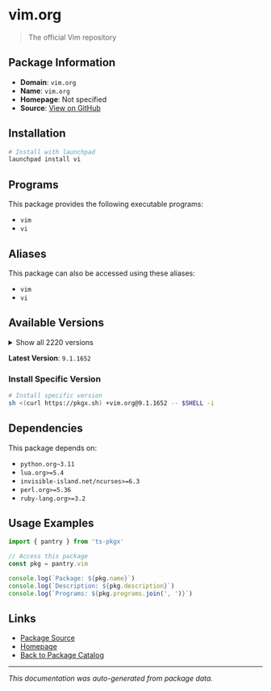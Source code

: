 # vim.org

> The official Vim repository

## Package Information

- **Domain**: `vim.org`
- **Name**: `vim.org`
- **Homepage**: Not specified
- **Source**: [View on GitHub](https://github.com/pkgxdev/pantry/tree/main/projects/vim.org/package.yml)

## Installation

```bash
# Install with launchpad
launchpad install vi
```

## Programs

This package provides the following executable programs:

- `vim`
- `vi`

## Aliases

This package can also be accessed using these aliases:

- `vim`
- `vi`

## Available Versions

<details>
<summary>Show all 2220 versions</summary>

- `9.1.1652`, `9.1.1651`, `9.1.1650`, `9.1.1649`, `9.1.1648`
- `9.1.1646`, `9.1.1645`, `9.1.1644`, `9.1.1643`, `9.1.1642`
- `9.1.1641`, `9.1.1640`, `9.1.1639`, `9.1.1638`, `9.1.1637`
- `9.1.1636`, `9.1.1635`, `9.1.1634`, `9.1.1633`, `9.1.1632`
- `9.1.1631`, `9.1.1630`, `9.1.1629`, `9.1.1628`, `9.1.1627`
- `9.1.1626`, `9.1.1625`, `9.1.1624`, `9.1.1623`, `9.1.1622`
- `9.1.1621`, `9.1.1620`, `9.1.1619`, `9.1.1618`, `9.1.1617`
- `9.1.1616`, `9.1.1615`, `9.1.1614`, `9.1.1613`, `9.1.1612`
- `9.1.1611`, `9.1.1610`, `9.1.1609`, `9.1.1608`, `9.1.1607`
- `9.1.1606`, `9.1.1605`, `9.1.1604`, `9.1.1603`, `9.1.1602`
- `9.1.1601`, `9.1.1600`, `9.1.1599`, `9.1.1598`, `9.1.1597`
- `9.1.1596`, `9.1.1595`, `9.1.1594`, `9.1.1593`, `9.1.1592`
- `9.1.1591`, `9.1.1590`, `9.1.1589`, `9.1.1588`, `9.1.1587`
- `9.1.1586`, `9.1.1585`, `9.1.1584`, `9.1.1583`, `9.1.1582`
- `9.1.1581`, `9.1.1580`, `9.1.1579`, `9.1.1578`, `9.1.1577`
- `9.1.1576`, `9.1.1575`, `9.1.1574`, `9.1.1573`, `9.1.1572`
- `9.1.1571`, `9.1.1569`, `9.1.1568`, `9.1.1567`, `9.1.1566`
- `9.1.1565`, `9.1.1564`, `9.1.1563`, `9.1.1562`, `9.1.1561`
- `9.1.1560`, `9.1.1559`, `9.1.1558`, `9.1.1557`, `9.1.1556`
- `9.1.1555`, `9.1.1554`, `9.1.1553`, `9.1.1552`, `9.1.1551`
- `9.1.1550`, `9.1.1549`, `9.1.1548`, `9.1.1547`, `9.1.1546`
- `9.1.1545`, `9.1.1544`, `9.1.1543`, `9.1.1542`, `9.1.1541`
- `9.1.1540`, `9.1.1539`, `9.1.1538`, `9.1.1537`, `9.1.1536`
- `9.1.1535`, `9.1.1534`, `9.1.1533`, `9.1.1532`, `9.1.1531`
- `9.1.1530`, `9.1.1529`, `9.1.1528`, `9.1.1527`, `9.1.1526`
- `9.1.1525`, `9.1.1524`, `9.1.1522`, `9.1.1521`, `9.1.1520`
- `9.1.1519`, `9.1.1518`, `9.1.1517`, `9.1.1516`, `9.1.1515`
- `9.1.1514`, `9.1.1513`, `9.1.1512`, `9.1.1511`, `9.1.1510`
- `9.1.1509`, `9.1.1508`, `9.1.1507`, `9.1.1506`, `9.1.1504`
- `9.1.1503`, `9.1.1502`, `9.1.1501`, `9.1.1500`, `9.1.1499`
- `9.1.1498`, `9.1.1497`, `9.1.1496`, `9.1.1495`, `9.1.1494`
- `9.1.1493`, `9.1.1492`, `9.1.1491`, `9.1.1490`, `9.1.1489`
- `9.1.1488`, `9.1.1487`, `9.1.1486`, `9.1.1485`, `9.1.1484`
- `9.1.1483`, `9.1.1482`, `9.1.1481`, `9.1.1479`, `9.1.1478`
- `9.1.1477`, `9.1.1476`, `9.1.1475`, `9.1.1474`, `9.1.1473`
- `9.1.1472`, `9.1.1471`, `9.1.1470`, `9.1.1469`, `9.1.1468`
- `9.1.1467`, `9.1.1466`, `9.1.1465`, `9.1.1464`, `9.1.1463`
- `9.1.1462`, `9.1.1460`, `9.1.1459`, `9.1.1458`, `9.1.1457`
- `9.1.1456`, `9.1.1455`, `9.1.1454`, `9.1.1453`, `9.1.1452`
- `9.1.1451`, `9.1.1450`, `9.1.1449`, `9.1.1448`, `9.1.1447`
- `9.1.1446`, `9.1.1445`, `9.1.1444`, `9.1.1443`, `9.1.1442`
- `9.1.1441`, `9.1.1440`, `9.1.1439`, `9.1.1438`, `9.1.1436`
- `9.1.1435`, `9.1.1434`, `9.1.1433`, `9.1.1432`, `9.1.1431`
- `9.1.1430`, `9.1.1429`, `9.1.1428`, `9.1.1427`, `9.1.1426`
- `9.1.1425`, `9.1.1424`, `9.1.1423`, `9.1.1422`, `9.1.1421`
- `9.1.1420`, `9.1.1419`, `9.1.1418`, `9.1.1416`, `9.1.1415`
- `9.1.1413`, `9.1.1412`, `9.1.1411`, `9.1.1410`, `9.1.1409`
- `9.1.1408`, `9.1.1407`, `9.1.1406`, `9.1.1405`, `9.1.1404`
- `9.1.1403`, `9.1.1402`, `9.1.1401`, `9.1.1400`, `9.1.1399`
- `9.1.1398`, `9.1.1397`, `9.1.1396`, `9.1.1395`, `9.1.1394`
- `9.1.1393`, `9.1.1391`, `9.1.1390`, `9.1.1389`, `9.1.1388`
- `9.1.1387`, `9.1.1386`, `9.1.1384`, `9.1.1383`, `9.1.1382`
- `9.1.1381`, `9.1.1380`, `9.1.1379`, `9.1.1378`, `9.1.1377`
- `9.1.1376`, `9.1.1374`, `9.1.1373`, `9.1.1372`, `9.1.1371`
- `9.1.1370`, `9.1.1369`, `9.1.1368`, `9.1.1367`, `9.1.1366`
- `9.1.1365`, `9.1.1364`, `9.1.1363`, `9.1.1362`, `9.1.1361`
- `9.1.1360`, `9.1.1359`, `9.1.1358`, `9.1.1357`, `9.1.1356`
- `9.1.1355`, `9.1.1354`, `9.1.1353`, `9.1.1352`, `9.1.1351`
- `9.1.1350`, `9.1.1349`, `9.1.1348`, `9.1.1347`, `9.1.1346`
- `9.1.1344`, `9.1.1343`, `9.1.1342`, `9.1.1341`, `9.1.1340`
- `9.1.1339`, `9.1.1338`, `9.1.1337`, `9.1.1336`, `9.1.1334`
- `9.1.1333`, `9.1.1332`, `9.1.1330`, `9.1.1329`, `9.1.1328`
- `9.1.1327`, `9.1.1326`, `9.1.1325`, `9.1.1324`, `9.1.1323`
- `9.1.1322`, `9.1.1321`, `9.1.1320`, `9.1.1319`, `9.1.1318`
- `9.1.1317`, `9.1.1316`, `9.1.1315`, `9.1.1314`, `9.1.1313`
- `9.1.1312`, `9.1.1311`, `9.1.1310`, `9.1.1309`, `9.1.1308`
- `9.1.1307`, `9.1.1306`, `9.1.1305`, `9.1.1304`, `9.1.1302`
- `9.1.1301`, `9.1.1300`, `9.1.1299`, `9.1.1298`, `9.1.1297`
- `9.1.1296`, `9.1.1295`, `9.1.1294`, `9.1.1293`, `9.1.1292`
- `9.1.1291`, `9.1.1290`, `9.1.1289`, `9.1.1288`, `9.1.1287`
- `9.1.1286`, `9.1.1285`, `9.1.1284`, `9.1.1283`, `9.1.1282`
- `9.1.1280`, `9.1.1279`, `9.1.1278`, `9.1.1276`, `9.1.1275`
- `9.1.1274`, `9.1.1273`, `9.1.1272`, `9.1.1271`, `9.1.1270`
- `9.1.1269`, `9.1.1268`, `9.1.1267`, `9.1.1266`, `9.1.1265`
- `9.1.1264`, `9.1.1263`, `9.1.1262`, `9.1.1261`, `9.1.1260`
- `9.1.1259`, `9.1.1258`, `9.1.1257`, `9.1.1256`, `9.1.1255`
- `9.1.1254`, `9.1.1252`, `9.1.1251`, `9.1.1250`, `9.1.1249`
- `9.1.1248`, `9.1.1247`, `9.1.1246`, `9.1.1245`, `9.1.1244`
- `9.1.1243`, `9.1.1242`, `9.1.1241`, `9.1.1240`, `9.1.1239`
- `9.1.1238`, `9.1.1237`, `9.1.1236`, `9.1.1235`, `9.1.1234`
- `9.1.1233`, `9.1.1232`, `9.1.1231`, `9.1.1230`, `9.1.1229`
- `9.1.1228`, `9.1.1227`, `9.1.1226`, `9.1.1225`, `9.1.1224`
- `9.1.1223`, `9.1.1222`, `9.1.1221`, `9.1.1220`, `9.1.1219`
- `9.1.1218`, `9.1.1217`, `9.1.1216`, `9.1.1215`, `9.1.1213`
- `9.1.1212`, `9.1.1211`, `9.1.1210`, `9.1.1209`, `9.1.1208`
- `9.1.1207`, `9.1.1206`, `9.1.1205`, `9.1.1203`, `9.1.1202`
- `9.1.1201`, `9.1.1200`, `9.1.1199`, `9.1.1198`, `9.1.1197`
- `9.1.1196`, `9.1.1195`, `9.1.1194`, `9.1.1193`, `9.1.1192`
- `9.1.1191`, `9.1.1190`, `9.1.1189`, `9.1.1188`, `9.1.1187`
- `9.1.1186`, `9.1.1185`, `9.1.1184`, `9.1.1183`, `9.1.1182`
- `9.1.1181`, `9.1.1180`, `9.1.1179`, `9.1.1178`, `9.1.1177`
- `9.1.1176`, `9.1.1175`, `9.1.1174`, `9.1.1173`, `9.1.1172`
- `9.1.1171`, `9.1.1170`, `9.1.1169`, `9.1.1168`, `9.1.1167`
- `9.1.1166`, `9.1.1165`, `9.1.1164`, `9.1.1163`, `9.1.1162`
- `9.1.1161`, `9.1.1160`, `9.1.1159`, `9.1.1158`, `9.1.1157`
- `9.1.1156`, `9.1.1155`, `9.1.1154`, `9.1.1153`, `9.1.1152`
- `9.1.1151`, `9.1.1150`, `9.1.1149`, `9.1.1148`, `9.1.1147`
- `9.1.1146`, `9.1.1145`, `9.1.1144`, `9.1.1143`, `9.1.1142`
- `9.1.1141`, `9.1.1140`, `9.1.1139`, `9.1.1138`, `9.1.1137`
- `9.1.1136`, `9.1.1135`, `9.1.1134`, `9.1.1133`, `9.1.1132`
- `9.1.1131`, `9.1.1130`, `9.1.1129`, `9.1.1128`, `9.1.1126`
- `9.1.1125`, `9.1.1124`, `9.1.1123`, `9.1.1122`, `9.1.1121`
- `9.1.1120`, `9.1.1119`, `9.1.1118`, `9.1.1117`, `9.1.1116`
- `9.1.1115`, `9.1.1114`, `9.1.1113`, `9.1.1112`, `9.1.1111`
- `9.1.1110`, `9.1.1109`, `9.1.1108`, `9.1.1107`, `9.1.1106`
- `9.1.1105`, `9.1.1104`, `9.1.1103`, `9.1.1102`, `9.1.1101`
- `9.1.1100`, `9.1.1099`, `9.1.1098`, `9.1.1097`, `9.1.1096`
- `9.1.1095`, `9.1.1094`, `9.1.1087`, `9.1.1086`, `9.1.1085`
- `9.1.1084`, `9.1.1083`, `9.1.1082`, `9.1.1081`, `9.1.1080`
- `9.1.1079`, `9.1.1078`, `9.1.1077`, `9.1.1076`, `9.1.1075`
- `9.1.1074`, `9.1.1073`, `9.1.1072`, `9.1.1071`, `9.1.1070`
- `9.1.1069`, `9.1.1068`, `9.1.1067`, `9.1.1066`, `9.1.1065`
- `9.1.1064`, `9.1.1063`, `9.1.1062`, `9.1.1061`, `9.1.1060`
- `9.1.1059`, `9.1.1058`, `9.1.1057`, `9.1.1056`, `9.1.1055`
- `9.1.1054`, `9.1.1053`, `9.1.1052`, `9.1.1051`, `9.1.1050`
- `9.1.1049`, `9.1.1048`, `9.1.1047`, `9.1.1046`, `9.1.1045`
- `9.1.1044`, `9.1.1043`, `9.1.1042`, `9.1.1041`, `9.1.1040`
- `9.1.1039`, `9.1.1038`, `9.1.1037`, `9.1.1036`, `9.1.1035`
- `9.1.1034`, `9.1.1033`, `9.1.1032`, `9.1.1031`, `9.1.1030`
- `9.1.1029`, `9.1.1028`, `9.1.1027`, `9.1.1026`, `9.1.1025`
- `9.1.1024`, `9.1.1023`, `9.1.1022`, `9.1.1021`, `9.1.1020`
- `9.1.1019`, `9.1.1018`, `9.1.1017`, `9.1.1016`, `9.1.1015`
- `9.1.1014`, `9.1.1013`, `9.1.1012`, `9.1.1011`, `9.1.1010`
- `9.1.1009`, `9.1.1007`, `9.1.1006`, `9.1.1005`, `9.1.1004`
- `9.1.1003`, `9.1.1002`, `9.1.1001`, `9.1.1000`, `9.1.999`
- `9.1.998`, `9.1.997`, `9.1.996`, `9.1.995`, `9.1.994`
- `9.1.993`, `9.1.992`, `9.1.991`, `9.1.990`, `9.1.989`
- `9.1.988`, `9.1.987`, `9.1.986`, `9.1.985`, `9.1.984`
- `9.1.983`, `9.1.982`, `9.1.981`, `9.1.980`, `9.1.979`
- `9.1.978`, `9.1.977`, `9.1.976`, `9.1.975`, `9.1.974`
- `9.1.973`, `9.1.972`, `9.1.971`, `9.1.970`, `9.1.969`
- `9.1.968`, `9.1.967`, `9.1.966`, `9.1.965`, `9.1.964`
- `9.1.962`, `9.1.961`, `9.1.960`, `9.1.959`, `9.1.958`
- `9.1.957`, `9.1.956`, `9.1.955`, `9.1.954`, `9.1.953`
- `9.1.952`, `9.1.951`, `9.1.950`, `9.1.949`, `9.1.948`
- `9.1.947`, `9.1.946`, `9.1.945`, `9.1.944`, `9.1.943`
- `9.1.942`, `9.1.941`, `9.1.940`, `9.1.939`, `9.1.938`
- `9.1.937`, `9.1.936`, `9.1.935`, `9.1.934`, `9.1.933`
- `9.1.932`, `9.1.931`, `9.1.930`, `9.1.929`, `9.1.928`
- `9.1.927`, `9.1.926`, `9.1.925`, `9.1.924`, `9.1.923`
- `9.1.922`, `9.1.921`, `9.1.920`, `9.1.919`, `9.1.918`
- `9.1.917`, `9.1.916`, `9.1.915`, `9.1.914`, `9.1.913`
- `9.1.912`, `9.1.911`, `9.1.910`, `9.1.909`, `9.1.908`
- `9.1.907`, `9.1.906`, `9.1.905`, `9.1.904`, `9.1.903`
- `9.1.902`, `9.1.901`, `9.1.900`, `9.1.899`, `9.1.898`
- `9.1.897`, `9.1.896`, `9.1.895`, `9.1.894`, `9.1.893`
- `9.1.892`, `9.1.891`, `9.1.890`, `9.1.889`, `9.1.888`
- `9.1.887`, `9.1.886`, `9.1.885`, `9.1.884`, `9.1.883`
- `9.1.882`, `9.1.881`, `9.1.880`, `9.1.879`, `9.1.878`
- `9.1.877`, `9.1.876`, `9.1.875`, `9.1.874`, `9.1.873`
- `9.1.872`, `9.1.871`, `9.1.870`, `9.1.869`, `9.1.868`
- `9.1.867`, `9.1.866`, `9.1.865`, `9.1.864`, `9.1.863`
- `9.1.862`, `9.1.861`, `9.1.860`, `9.1.859`, `9.1.858`
- `9.1.857`, `9.1.856`, `9.1.855`, `9.1.854`, `9.1.853`
- `9.1.852`, `9.1.851`, `9.1.850`, `9.1.849`, `9.1.848`
- `9.1.847`, `9.1.846`, `9.1.845`, `9.1.844`, `9.1.843`
- `9.1.842`, `9.1.841`, `9.1.840`, `9.1.839`, `9.1.838`
- `9.1.837`, `9.1.836`, `9.1.835`, `9.1.834`, `9.1.833`
- `9.1.832`, `9.1.831`, `9.1.830`, `9.1.829`, `9.1.828`
- `9.1.827`, `9.1.826`, `9.1.825`, `9.1.824`, `9.1.823`
- `9.1.822`, `9.1.821`, `9.1.820`, `9.1.819`, `9.1.818`
- `9.1.817`, `9.1.816`, `9.1.815`, `9.1.814`, `9.1.813`
- `9.1.812`, `9.1.811`, `9.1.810`, `9.1.809`, `9.1.808`
- `9.1.807`, `9.1.806`, `9.1.805`, `9.1.804`, `9.1.803`
- `9.1.802`, `9.1.801`, `9.1.800`, `9.1.799`, `9.1.798`
- `9.1.797`, `9.1.796`, `9.1.795`, `9.1.794`, `9.1.793`
- `9.1.792`, `9.1.791`, `9.1.790`, `9.1.789`, `9.1.788`
- `9.1.787`, `9.1.786`, `9.1.785`, `9.1.784`, `9.1.783`
- `9.1.782`, `9.1.781`, `9.1.780`, `9.1.779`, `9.1.778`
- `9.1.777`, `9.1.776`, `9.1.775`, `9.1.774`, `9.1.773`
- `9.1.772`, `9.1.771`, `9.1.770`, `9.1.769`, `9.1.768`
- `9.1.767`, `9.1.766`, `9.1.765`, `9.1.764`, `9.1.763`
- `9.1.762`, `9.1.761`, `9.1.760`, `9.1.759`, `9.1.758`
- `9.1.757`, `9.1.756`, `9.1.755`, `9.1.754`, `9.1.753`
- `9.1.752`, `9.1.751`, `9.1.750`, `9.1.749`, `9.1.748`
- `9.1.747`, `9.1.746`, `9.1.745`, `9.1.744`, `9.1.743`
- `9.1.742`, `9.1.741`, `9.1.740`, `9.1.739`, `9.1.738`
- `9.1.737`, `9.1.736`, `9.1.735`, `9.1.734`, `9.1.733`
- `9.1.732`, `9.1.731`, `9.1.730`, `9.1.729`, `9.1.728`
- `9.1.727`, `9.1.726`, `9.1.725`, `9.1.723`, `9.1.722`
- `9.1.721`, `9.1.720`, `9.1.719`, `9.1.718`, `9.1.717`
- `9.1.716`, `9.1.715`, `9.1.714`, `9.1.713`, `9.1.712`
- `9.1.711`, `9.1.710`, `9.1.709`, `9.1.708`, `9.1.707`
- `9.1.706`, `9.1.705`, `9.1.704`, `9.1.703`, `9.1.702`
- `9.1.701`, `9.1.700`, `9.1.699`, `9.1.698`, `9.1.697`
- `9.1.696`, `9.1.695`, `9.1.694`, `9.1.693`, `9.1.692`
- `9.1.691`, `9.1.690`, `9.1.689`, `9.1.688`, `9.1.687`
- `9.1.686`, `9.1.685`, `9.1.684`, `9.1.683`, `9.1.682`
- `9.1.681`, `9.1.680`, `9.1.679`, `9.1.678`, `9.1.677`
- `9.1.676`, `9.1.675`, `9.1.674`, `9.1.673`, `9.1.672`
- `9.1.671`, `9.1.670`, `9.1.669`, `9.1.668`, `9.1.667`
- `9.1.666`, `9.1.665`, `9.1.664`, `9.1.663`, `9.1.662`
- `9.1.661`, `9.1.660`, `9.1.659`, `9.1.658`, `9.1.657`
- `9.1.656`, `9.1.655`, `9.1.654`, `9.1.653`, `9.1.652`
- `9.1.651`, `9.1.650`, `9.1.649`, `9.1.648`, `9.1.647`
- `9.1.646`, `9.1.645`, `9.1.644`, `9.1.643`, `9.1.642`
- `9.1.641`, `9.1.640`, `9.1.639`, `9.1.638`, `9.1.637`
- `9.1.635`, `9.1.634`, `9.1.633`, `9.1.632`, `9.1.631`
- `9.1.630`, `9.1.629`, `9.1.628`, `9.1.627`, `9.1.626`
- `9.1.624`, `9.1.623`, `9.1.622`, `9.1.621`, `9.1.620`
- `9.1.619`, `9.1.618`, `9.1.617`, `9.1.615`, `9.1.614`
- `9.1.613`, `9.1.612`, `9.1.611`, `9.1.610`, `9.1.609`
- `9.1.608`, `9.1.607`, `9.1.606`, `9.1.605`, `9.1.604`
- `9.1.603`, `9.1.602`, `9.1.601`, `9.1.600`, `9.1.599`
- `9.1.598`, `9.1.597`, `9.1.596`, `9.1.595`, `9.1.594`
- `9.1.593`, `9.1.592`, `9.1.591`, `9.1.590`, `9.1.589`
- `9.1.588`, `9.1.587`, `9.1.586`, `9.1.585`, `9.1.584`
- `9.1.583`, `9.1.582`, `9.1.581`, `9.1.580`, `9.1.579`
- `9.1.578`, `9.1.577`, `9.1.576`, `9.1.575`, `9.1.574`
- `9.1.573`, `9.1.572`, `9.1.571`, `9.1.570`, `9.1.569`
- `9.1.568`, `9.1.567`, `9.1.566`, `9.1.565`, `9.1.564`
- `9.1.563`, `9.1.562`, `9.1.561`, `9.1.560`, `9.1.559`
- `9.1.558`, `9.1.557`, `9.1.556`, `9.1.555`, `9.1.554`
- `9.1.553`, `9.1.552`, `9.1.551`, `9.1.550`, `9.1.549`
- `9.1.547`, `9.1.546`, `9.1.545`, `9.1.544`, `9.1.543`
- `9.1.542`, `9.1.541`, `9.1.540`, `9.1.539`, `9.1.538`
- `9.1.537`, `9.1.536`, `9.1.535`, `9.1.534`, `9.1.533`
- `9.1.532`, `9.1.531`, `9.1.530`, `9.1.529`, `9.1.528`
- `9.1.527`, `9.1.526`, `9.1.525`, `9.1.524`, `9.1.523`
- `9.1.522`, `9.1.521`, `9.1.520`, `9.1.519`, `9.1.518`
- `9.1.517`, `9.1.516`, `9.1.515`, `9.1.514`, `9.1.513`
- `9.1.512`, `9.1.511`, `9.1.510`, `9.1.509`, `9.1.508`
- `9.1.507`, `9.1.506`, `9.1.505`, `9.1.504`, `9.1.503`
- `9.1.502`, `9.1.501`, `9.1.500`, `9.1.499`, `9.1.498`
- `9.1.497`, `9.1.496`, `9.1.495`, `9.1.494`, `9.1.493`
- `9.1.492`, `9.1.491`, `9.1.490`, `9.1.489`, `9.1.488`
- `9.1.487`, `9.1.486`, `9.1.485`, `9.1.484`, `9.1.483`
- `9.1.482`, `9.1.481`, `9.1.479`, `9.1.478`, `9.1.477`
- `9.1.476`, `9.1.475`, `9.1.474`, `9.1.473`, `9.1.472`
- `9.1.471`, `9.1.470`, `9.1.469`, `9.1.468`, `9.1.467`
- `9.1.466`, `9.1.465`, `9.1.464`, `9.1.463`, `9.1.462`
- `9.1.461`, `9.1.460`, `9.1.459`, `9.1.458`, `9.1.457`
- `9.1.456`, `9.1.455`, `9.1.454`, `9.1.453`, `9.1.452`
- `9.1.451`, `9.1.450`, `9.1.449`, `9.1.448`, `9.1.447`
- `9.1.446`, `9.1.445`, `9.1.444`, `9.1.443`, `9.1.442`
- `9.1.441`, `9.1.440`, `9.1.439`, `9.1.438`, `9.1.437`
- `9.1.436`, `9.1.435`, `9.1.434`, `9.1.433`, `9.1.432`
- `9.1.431`, `9.1.430`, `9.1.429`, `9.1.428`, `9.1.426`
- `9.1.425`, `9.1.424`, `9.1.423`, `9.1.422`, `9.1.421`
- `9.1.420`, `9.1.419`, `9.1.418`, `9.1.417`, `9.1.415`
- `9.1.414`, `9.1.413`, `9.1.412`, `9.1.411`, `9.1.410`
- `9.1.409`, `9.1.408`, `9.1.407`, `9.1.406`, `9.1.405`
- `9.1.404`, `9.1.403`, `9.1.402`, `9.1.401`, `9.1.400`
- `9.1.399`, `9.1.398`, `9.1.397`, `9.1.396`, `9.1.395`
- `9.1.394`, `9.1.393`, `9.1.392`, `9.1.391`, `9.1.390`
- `9.1.389`, `9.1.388`, `9.1.387`, `9.1.386`, `9.1.385`
- `9.1.384`, `9.1.383`, `9.1.382`, `9.1.381`, `9.1.380`
- `9.1.379`, `9.1.378`, `9.1.377`, `9.1.376`, `9.1.375`
- `9.1.374`, `9.1.373`, `9.1.372`, `9.1.370`, `9.1.369`
- `9.1.368`, `9.1.367`, `9.1.366`, `9.1.365`, `9.1.364`
- `9.1.363`, `9.1.362`, `9.1.361`, `9.1.360`, `9.1.359`
- `9.1.358`, `9.1.357`, `9.1.356`, `9.1.355`, `9.1.354`
- `9.1.353`, `9.1.352`, `9.1.351`, `9.1.350`, `9.1.349`
- `9.1.348`, `9.1.347`, `9.1.346`, `9.1.345`, `9.1.344`
- `9.1.343`, `9.1.342`, `9.1.341`, `9.1.340`, `9.1.339`
- `9.1.338`, `9.1.337`, `9.1.336`, `9.1.335`, `9.1.334`
- `9.1.333`, `9.1.332`, `9.1.331`, `9.1.330`, `9.1.329`
- `9.1.328`, `9.1.327`, `9.1.326`, `9.1.325`, `9.1.324`
- `9.1.323`, `9.1.322`, `9.1.321`, `9.1.320`, `9.1.319`
- `9.1.318`, `9.1.317`, `9.1.316`, `9.1.315`, `9.1.314`
- `9.1.313`, `9.1.312`, `9.1.311`, `9.1.310`, `9.1.309`
- `9.1.308`, `9.1.307`, `9.1.306`, `9.1.305`, `9.1.304`
- `9.1.303`, `9.1.302`, `9.1.301`, `9.1.300`, `9.1.299`
- `9.1.298`, `9.1.297`, `9.1.296`, `9.1.295`, `9.1.294`
- `9.1.293`, `9.1.292`, `9.1.291`, `9.1.290`, `9.1.289`
- `9.1.288`, `9.1.287`, `9.1.286`, `9.1.285`, `9.1.284`
- `9.1.283`, `9.1.282`, `9.1.281`, `9.1.280`, `9.1.279`
- `9.1.278`, `9.1.277`, `9.1.276`, `9.1.275`, `9.1.274`
- `9.1.273`, `9.1.272`, `9.1.271`, `9.1.270`, `9.1.269`
- `9.1.268`, `9.1.267`, `9.1.266`, `9.1.265`, `9.1.264`
- `9.1.263`, `9.1.262`, `9.1.261`, `9.1.260`, `9.1.259`
- `9.1.258`, `9.1.257`, `9.1.256`, `9.1.255`, `9.1.254`
- `9.1.253`, `9.1.252`, `9.1.234`, `9.1.233`, `9.1.232`
- `9.1.231`, `9.1.230`, `9.1.229`, `9.1.228`, `9.1.227`
- `9.1.226`, `9.1.225`, `9.1.224`, `9.1.222`, `9.1.221`
- `9.1.220`, `9.1.218`, `9.1.217`, `9.1.216`, `9.1.214`
- `9.1.213`, `9.1.212`, `9.1.211`, `9.1.210`, `9.1.209`
- `9.1.208`, `9.1.207`, `9.1.206`, `9.1.205`, `9.1.203`
- `9.1.202`, `9.1.201`, `9.1.200`, `9.1.199`, `9.1.198`
- `9.1.197`, `9.1.196`, `9.1.195`, `9.1.193`, `9.1.191`
- `9.1.190`, `9.1.189`, `9.1.188`, `9.1.187`, `9.1.186`
- `9.1.185`, `9.1.184`, `9.1.183`, `9.1.182`, `9.1.181`
- `9.1.180`, `9.1.179`, `9.1.178`, `9.1.177`, `9.1.176`
- `9.1.175`, `9.1.174`, `9.1.173`, `9.1.172`, `9.1.171`
- `9.1.170`, `9.1.169`, `9.1.168`, `9.1.167`, `9.1.166`
- `9.1.165`, `9.1.164`, `9.1.163`, `9.1.162`, `9.1.161`
- `9.1.160`, `9.1.159`, `9.1.158`, `9.1.157`, `9.1.156`
- `9.1.155`, `9.1.154`, `9.1.153`, `9.1.152`, `9.1.151`
- `9.1.150`, `9.1.149`, `9.1.148`, `9.1.147`, `9.1.146`
- `9.1.145`, `9.1.144`, `9.1.143`, `9.1.142`, `9.1.141`
- `9.1.140`, `9.1.139`, `9.1.138`, `9.1.137`, `9.1.136`
- `9.1.135`, `9.1.134`, `9.1.133`, `9.1.132`, `9.1.130`
- `9.1.129`, `9.1.128`, `9.1.127`, `9.1.126`, `9.1.125`
- `9.1.124`, `9.1.123`, `9.1.122`, `9.1.121`, `9.1.120`
- `9.1.119`, `9.1.118`, `9.1.117`, `9.1.116`, `9.1.115`
- `9.1.114`, `9.1.113`, `9.1.112`, `9.1.111`, `9.1.110`
- `9.1.109`, `9.1.108`, `9.1.107`, `9.1.106`, `9.1.105`
- `9.1.104`, `9.1.103`, `9.1.102`, `9.1.101`, `9.1.100`
- `9.1.99`, `9.1.98`, `9.1.97`, `9.1.96`, `9.1.95`
- `9.1.94`, `9.1.93`, `9.1.92`, `9.1.91`, `9.1.90`
- `9.1.89`, `9.1.88`, `9.1.87`, `9.1.86`, `9.1.85`
- `9.1.84`, `9.1.83`, `9.1.82`, `9.1.81`, `9.1.80`
- `9.1.79`, `9.1.78`, `9.1.77`, `9.1.76`, `9.1.75`
- `9.1.74`, `9.1.73`, `9.1.72`, `9.1.71`, `9.1.70`
- `9.1.69`, `9.1.68`, `9.1.67`, `9.1.66`, `9.1.65`
- `9.1.64`, `9.1.63`, `9.1.62`, `9.1.61`, `9.1.60`
- `9.1.59`, `9.1.58`, `9.1.57`, `9.1.56`, `9.1.55`
- `9.1.54`, `9.1.53`, `9.1.52`, `9.1.51`, `9.1.50`
- `9.1.49`, `9.1.48`, `9.1.47`, `9.1.46`, `9.1.45`
- `9.1.44`, `9.1.43`, `9.1.42`, `9.1.41`, `9.1.40`
- `9.1.39`, `9.1.38`, `9.1.37`, `9.1.36`, `9.1.35`
- `9.1.34`, `9.1.33`, `9.1.32`, `9.1.31`, `9.1.30`
- `9.1.29`, `9.1.28`, `9.1.27`, `9.1.26`, `9.1.25`
- `9.1.24`, `9.1.23`, `9.1.22`, `9.1.21`, `9.1.20`
- `9.1.19`, `9.1.18`, `9.1.17`, `9.1.16`, `9.1.15`
- `9.1.14`, `9.1.13`, `9.1.12`, `9.1.11`, `9.1.10`
- `9.1.9`, `9.1.8`, `9.1.7`, `9.1.6`, `9.1.5`
- `9.1.4`, `9.1.3`, `9.1.2`, `9.1.1`, `9.1.0`
- `9.0.2190`, `9.0.2189`, `9.0.2188`, `9.0.2187`, `9.0.2186`
- `9.0.2185`, `9.0.2184`, `9.0.2183`, `9.0.2182`, `9.0.2181`
- `9.0.2180`, `9.0.2179`, `9.0.2178`, `9.0.2177`, `9.0.2176`
- `9.0.2175`, `9.0.2174`, `9.0.2173`, `9.0.2172`, `9.0.2171`
- `9.0.2170`, `9.0.2169`, `9.0.2168`, `9.0.2167`, `9.0.2166`
- `9.0.2165`, `9.0.2164`, `9.0.2163`, `9.0.2162`, `9.0.2161`
- `9.0.2160`, `9.0.2159`, `9.0.2158`, `9.0.2157`, `9.0.2156`
- `9.0.2155`, `9.0.2154`, `9.0.2153`, `9.0.2152`, `9.0.2151`
- `9.0.2150`, `9.0.2149`, `9.0.2148`, `9.0.2147`, `9.0.2146`
- `9.0.2145`, `9.0.2144`, `9.0.2143`, `9.0.2142`, `9.0.2141`
- `9.0.2140`, `9.0.2139`, `9.0.2138`, `9.0.2137`, `9.0.2136`
- `9.0.2135`, `9.0.2134`, `9.0.2133`, `9.0.2132`, `9.0.2131`
- `9.0.2130`, `9.0.2129`, `9.0.2128`, `9.0.2127`, `9.0.2126`
- `9.0.2125`, `9.0.2124`, `9.0.2123`, `9.0.2122`, `9.0.2121`
- `9.0.2120`, `9.0.2119`, `9.0.2118`, `9.0.2117`, `9.0.2116`
- `9.0.2115`, `9.0.2114`, `9.0.2113`, `9.0.2105`, `9.0.2104`
- `9.0.2103`, `9.0.2102`, `9.0.2101`, `9.0.2100`, `9.0.2099`
- `9.0.2098`, `9.0.2097`, `9.0.2096`, `9.0.2095`, `9.0.2094`
- `9.0.2093`, `9.0.2092`, `9.0.2091`, `9.0.2090`, `9.0.2089`
- `9.0.2088`, `9.0.2087`, `9.0.2084`, `9.0.2083`, `9.0.2082`
- `9.0.2081`, `9.0.2080`, `9.0.2079`, `9.0.2078`, `9.0.2077`
- `9.0.2076`, `9.0.2075`, `9.0.2074`, `9.0.2073`, `9.0.2072`
- `9.0.2071`, `9.0.2070`, `9.0.2069`, `9.0.2068`, `9.0.2067`
- `9.0.2066`, `9.0.2065`, `9.0.2064`, `9.0.2063`, `9.0.2062`
- `9.0.2061`, `9.0.2060`, `9.0.2059`, `9.0.2058`, `9.0.2057`
- `9.0.2056`, `9.0.2055`, `9.0.2054`, `9.0.2053`, `9.0.2052`
- `9.0.2051`, `9.0.2050`, `9.0.2049`, `9.0.2043`, `9.0.2042`
- `9.0.2041`, `9.0.2040`, `9.0.2039`, `9.0.2038`, `9.0.2037`
- `9.0.2036`, `9.0.2035`, `9.0.2034`, `9.0.2033`, `9.0.2032`
- `9.0.2031`, `9.0.2030`, `9.0.2029`, `9.0.2028`, `9.0.2027`
- `9.0.2026`, `9.0.2025`, `9.0.2024`, `9.0.2023`, `9.0.2022`
- `9.0.2021`, `9.0.2020`, `9.0.2019`, `9.0.2018`, `9.0.2017`
- `9.0.2016`, `9.0.2015`, `9.0.2014`, `9.0.2013`, `9.0.2012`
- `9.0.2011`, `9.0.2010`, `9.0.2009`, `9.0.2008`, `9.0.2007`
- `9.0.2006`, `9.0.2005`, `9.0.2004`, `9.0.2003`, `9.0.2002`
- `9.0.2001`, `9.0.2000`, `9.0.1994`, `9.0.1986`, `9.0.1985`
- `9.0.1984`, `9.0.1983`, `9.0.1976`, `9.0.1975`, `9.0.1974`
- `9.0.1973`, `9.0.1972`, `9.0.1971`, `9.0.1970`, `9.0.1969`
- `9.0.1968`, `9.0.1967`, `9.0.1966`, `9.0.1965`, `9.0.1964`
- `9.0.1962`, `9.0.1961`, `9.0.1960`, `9.0.1959`, `9.0.1958`
- `9.0.1957`, `9.0.1951`, `9.0.1950`, `9.0.1949`, `9.0.1948`
- `9.0.1947`, `9.0.1946`, `9.0.1945`, `9.0.1944`, `9.0.1943`
- `9.0.1942`, `9.0.1941`, `9.0.1940`, `9.0.1930`, `9.0.1929`
- `9.0.1928`, `9.0.1927`, `9.0.1926`, `9.0.1925`, `9.0.1924`
- `9.0.1923`, `9.0.1922`, `9.0.1921`, `9.0.1920`, `9.0.1919`
- `9.0.1918`, `9.0.1917`, `9.0.1916`, `9.0.1915`, `9.0.1914`
- `9.0.1913`, `9.0.1912`, `9.0.1911`, `9.0.1910`, `9.0.1909`
- `9.0.1908`, `9.0.1907`, `9.0.1906`, `9.0.1905`, `9.0.1904`
- `9.0.1903`, `9.0.1902`, `9.0.1901`, `9.0.1900`, `9.0.1899`
- `9.0.1898`, `9.0.1897`, `9.0.1896`, `9.0.1895`, `9.0.1894`
- `9.0.1888`, `9.0.1887`, `9.0.1886`, `9.0.1885`, `9.0.1884`
- `9.0.1883`, `9.0.1882`, `9.0.1881`, `9.0.1880`, `9.0.1879`
- `9.0.1878`, `9.0.1877`, `9.0.1876`, `9.0.1875`, `9.0.1874`
- `9.0.1873`, `9.0.1872`, `9.0.1871`, `9.0.1870`, `9.0.1869`
- `9.0.1868`, `9.0.1867`, `9.0.1866`, `9.0.1865`, `9.0.1864`
- `9.0.1863`, `9.0.1862`, `9.0.1861`, `9.0.1860`, `9.0.1859`
- `9.0.1858`, `9.0.1857`, `9.0.1856`, `9.0.1855`, `9.0.1854`
- `9.0.1848`, `9.0.1847`, `9.0.1846`, `9.0.1845`, `9.0.1844`
- `9.0.1843`, `9.0.1842`, `9.0.1841`, `9.0.1840`, `9.0.1839`
- `9.0.1838`, `9.0.1837`, `9.0.1836`, `9.0.1835`, `9.0.1834`
- `9.0.1833`, `9.0.1832`, `9.0.1831`, `9.0.1830`, `9.0.1829`
- `9.0.1828`, `9.0.1827`, `9.0.1826`, `9.0.1825`, `9.0.1824`
- `9.0.1823`, `9.0.1822`, `9.0.1821`, `9.0.1820`, `9.0.1819`
- `9.0.1818`, `9.0.1817`, `9.0.1816`, `9.0.1815`, `9.0.1814`
- `9.0.1813`, `9.0.1812`, `9.0.1811`, `9.0.1810`, `9.0.1809`
- `9.0.1808`, `9.0.1807`, `9.0.1806`, `9.0.1805`, `9.0.1804`
- `9.0.1803`, `9.0.1802`, `9.0.1801`, `9.0.1800`, `9.0.1799`
- `9.0.1798`, `9.0.1797`, `9.0.1796`, `9.0.1795`, `9.0.1794`
- `9.0.1793`, `9.0.1792`, `9.0.1791`, `9.0.1790`, `9.0.1789`
- `9.0.1788`, `9.0.1787`, `9.0.1786`, `9.0.1785`, `9.0.1784`
- `9.0.1783`, `9.0.1782`, `9.0.1781`, `9.0.1780`, `9.0.1779`
- `9.0.1778`, `9.0.1777`, `9.0.1776`, `9.0.1775`, `9.0.1774`
- `9.0.1773`, `9.0.1772`, `9.0.1771`, `9.0.1770`, `9.0.1769`
- `9.0.1768`, `9.0.1767`, `9.0.1766`, `9.0.1765`, `9.0.1764`
- `9.0.1763`, `9.0.1762`, `9.0.1761`, `9.0.1760`, `9.0.1759`
- `9.0.1758`, `9.0.1757`, `9.0.1756`, `9.0.1755`, `9.0.1754`
- `9.0.1753`, `9.0.1752`, `9.0.1751`, `9.0.1750`, `9.0.1749`
- `9.0.1748`, `9.0.1747`, `9.0.1746`, `9.0.1745`, `9.0.1744`
- `9.0.1743`, `9.0.1742`, `9.0.1741`, `9.0.1740`, `9.0.1739`
- `9.0.1738`, `9.0.1737`, `9.0.1736`, `9.0.1735`, `9.0.1734`
- `9.0.1733`, `9.0.1732`, `9.0.1731`, `9.0.1730`, `9.0.1729`
- `9.0.1728`, `9.0.1727`, `9.0.1726`, `9.0.1725`, `9.0.1724`
- `9.0.1723`, `9.0.1722`, `9.0.1721`, `9.0.1720`, `9.0.1719`
- `9.0.1718`, `9.0.1717`, `9.0.1716`, `9.0.1715`, `9.0.1714`
- `9.0.1713`, `9.0.1712`, `9.0.1711`, `9.0.1710`, `9.0.1709`
- `9.0.1708`, `9.0.1707`, `9.0.1706`, `9.0.1705`, `9.0.1704`
- `9.0.1703`, `9.0.1702`, `9.0.1701`, `9.0.1700`, `9.0.1699`
- `9.0.1698`, `9.0.1697`, `9.0.1696`, `9.0.1695`, `9.0.1694`
- `9.0.1693`, `9.0.1692`, `9.0.1691`, `9.0.1690`, `9.0.1689`
- `9.0.1688`, `9.0.1687`, `9.0.1686`, `9.0.1685`, `9.0.1684`
- `9.0.1683`, `9.0.1682`, `9.0.1681`, `9.0.1680`, `9.0.1678`
- `9.0.1677`, `9.0.1676`, `9.0.1675`, `9.0.1674`, `9.0.1673`
- `9.0.1672`, `9.0.1671`, `9.0.1670`, `9.0.1669`, `9.0.1668`
- `9.0.1667`, `9.0.1666`, `9.0.1665`, `9.0.1664`, `9.0.1663`
- `9.0.1662`, `9.0.1661`, `9.0.1660`, `9.0.1659`, `9.0.1658`
- `9.0.1657`, `9.0.1656`, `9.0.1655`, `9.0.1654`, `9.0.1653`
- `9.0.1652`, `9.0.1651`, `9.0.1650`, `9.0.1649`, `9.0.1648`
- `9.0.1647`, `9.0.1646`, `9.0.1645`, `9.0.1644`, `9.0.1643`
- `9.0.1642`, `9.0.1641`, `9.0.1640`, `9.0.1639`, `9.0.1638`
- `9.0.1637`, `9.0.1636`, `9.0.1635`, `9.0.1634`, `9.0.1633`
- `9.0.1632`, `9.0.1631`, `9.0.1630`, `9.0.1629`, `9.0.1628`
- `9.0.1627`, `9.0.1626`, `9.0.1625`, `9.0.1624`, `9.0.1623`
- `9.0.1622`, `9.0.1621`, `9.0.1620`, `9.0.1619`, `9.0.1618`
- `9.0.1617`, `9.0.1616`, `9.0.1615`, `9.0.1614`, `9.0.1613`
- `9.0.1612`, `9.0.1611`, `9.0.1610`, `9.0.1609`, `9.0.1608`
- `9.0.1607`, `9.0.1606`, `9.0.1605`, `9.0.1604`, `9.0.1603`
- `9.0.1602`, `9.0.1601`, `9.0.1600`, `9.0.1599`, `9.0.1598`
- `9.0.1597`, `9.0.1596`, `9.0.1595`, `9.0.1594`, `9.0.1593`
- `9.0.1592`, `9.0.1591`, `9.0.1590`, `9.0.1589`, `9.0.1588`
- `9.0.1587`, `9.0.1586`, `9.0.1585`, `9.0.1584`, `9.0.1583`
- `9.0.1582`, `9.0.1581`, `9.0.1580`, `9.0.1579`, `9.0.1578`
- `9.0.1577`, `9.0.1576`, `9.0.1575`, `9.0.1574`, `9.0.1573`
- `9.0.1572`, `9.0.1571`, `9.0.1570`, `9.0.1569`, `9.0.1568`
- `9.0.1567`, `9.0.1566`, `9.0.1565`, `9.0.1564`, `9.0.1563`
- `9.0.1562`, `9.0.1561`, `9.0.1560`, `9.0.1559`, `9.0.1558`
- `9.0.1557`, `9.0.1556`, `9.0.1555`, `9.0.1554`, `9.0.1553`
- `9.0.1552`, `9.0.1551`, `9.0.1550`, `9.0.1549`, `9.0.1548`
- `9.0.1547`, `9.0.1546`, `9.0.1545`, `9.0.1544`, `9.0.1543`
- `9.0.1542`, `9.0.1541`, `9.0.1540`, `9.0.1539`, `9.0.1538`
- `9.0.1537`, `9.0.1536`, `9.0.1535`, `9.0.1534`, `9.0.1533`
- `9.0.1532`, `9.0.1531`, `9.0.1530`, `9.0.1529`, `9.0.1528`
- `9.0.1527`, `9.0.1526`, `9.0.1525`, `9.0.1524`, `9.0.1523`
- `9.0.1522`, `9.0.1521`, `9.0.1520`, `9.0.1519`, `9.0.1518`
- `9.0.1517`, `9.0.1516`, `9.0.1515`, `9.0.1514`, `9.0.1513`
- `9.0.1512`, `9.0.1511`, `9.0.1510`, `9.0.1509`, `9.0.1508`
- `9.0.1507`, `9.0.1506`, `9.0.1505`, `9.0.1504`, `9.0.1294`

</details>

**Latest Version**: `9.1.1652`

### Install Specific Version

```bash
# Install specific version
sh <(curl https://pkgx.sh) +vim.org@9.1.1652 -- $SHELL -i
```

## Dependencies

This package depends on:

- `python.org~3.11`
- `lua.org>=5.4`
- `invisible-island.net/ncurses>=6.3`
- `perl.org>=5.36`
- `ruby-lang.org>=3.2`

## Usage Examples

```typescript
import { pantry } from 'ts-pkgx'

// Access this package
const pkg = pantry.vim

console.log(`Package: ${pkg.name}`)
console.log(`Description: ${pkg.description}`)
console.log(`Programs: ${pkg.programs.join(', ')}`)
```

## Links

- [Package Source](https://github.com/pkgxdev/pantry/tree/main/projects/vim.org/package.yml)
- [Homepage](#)
- [Back to Package Catalog](../../package-catalog.md)

---

*This documentation was auto-generated from package data.*
